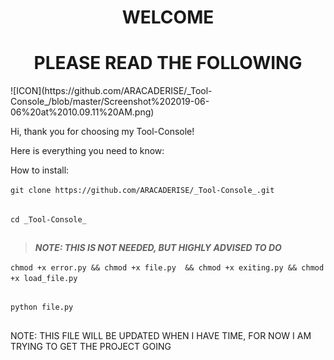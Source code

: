  **<h1 align="center">WELCOME</h1>  <h1 align="center">PLEASE READ THE FOLLOWING</h1>** 
 
<span align="center">
 ![ICON](https://github.com/ARACADERISE/_Tool-Console_/blob/master/Screenshot%202019-06-06%20at%2010.09.11%20AM.png)
</span>

Hi, thank you for choosing my Tool-Console!

Here is everything you need to know:

How to install:

``` git clone https://github.com/ARACADERISE/_Tool-Console_.git ```
## ##
 ```cd _Tool-Console_ ```
## ##
 > **_NOTE: THIS IS NOT NEEDED, BUT HIGHLY ADVISED TO DO_** 
 
 ``` chmod +x error.py && chmod +x file.py  && chmod +x exiting.py && chmod +x load_file.py ```
 ## ##
 ```python file.py ```
 ## ##

 NOTE: THIS FILE WILL BE UPDATED WHEN I HAVE TIME, FOR NOW I AM TRYING TO GET THE PROJECT GOING 
